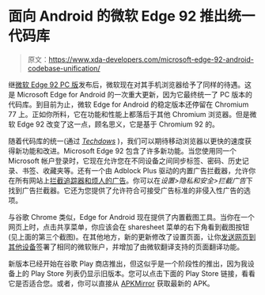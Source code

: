 # 面向 Android 的微软 Edge 92 推出统一代码库

> 原文：<https://www.xda-developers.com/microsoft-edge-92-android-codebase-unification/>

继[微软 Edge 92 PC 版](https://www.xda-developers.com/microsoft-edge-92-password-health-manager/)发布后，微软现在对其手机浏览器给予了同样的待遇。这是 Microsoft Edge for Android 的一次重大更新，因为它最终统一了 PC 版本的代码库。到目前为止，微软 Edge for Android 的稳定版本还停留在 Chromium 77 上。正如你所料，它在功能和性能上都落后于其他 Chromium 浏览器。但是微软 Edge 92 改变了这一点，顾名思义，它是基于 Chromium 92 的。

随着代码库的统一(通过 [*Techdows*](https://techdows.com/2021/07/microsoft-release-edge-92-stable-for-android.html?utm_source=feedburner&utm_medium=feed&utm_campaign=Feed%3A+Techdows+%28techdows%29) )，我们可以期待移动浏览器以更快的速度获得新功能和改进。Microsoft Edge 92 包含了许多新功能。当您使用同一个 Microsoft 帐户登录时，它现在允许您在不同设备之间同步标签、密码、历史记录、书签、收藏夹等。还有一个由 Adblock Plus 驱动的内置广告拦截器，允许你在所有网站上[拦截追踪器和烦人的广告](https://www.xda-developers.com/block-ads-on-android/)。你可以在*设置>隐私和安全>拦截广告*下找到广告拦截器。它还为您提供了允许符合可接受广告标准的非侵入性广告的选项。

与谷歌 Chrome 类似，Edge for Android 现在提供了内置截图工具。当你在一个网页上时，点击共享菜单，你应该会在 sharesheet 菜单的右下角看到截图按钮(见上面的第三个截图)。在其他地方，新的更新修改了设置页面，让你[发送网页到其他设备](https://www.xda-developers.com/microsoft-edge-tab-sharing-rolling-out/)签署了相同的微软账户，并增加了由微软翻译支持的页面翻译功能。

新版本已经开始在谷歌 Play 商店推出，但这似乎是一个阶段性的推出，因为我设备上的 Play Store 列表仍显示旧版本。您可以点击下面的 Play Store 链接，看看它是否适合您。或者，你可以直接从 [APKMirror](https://www.apkmirror.com/apk/microsoft-corporation/microsoft-edge/microsoft-edge-92-0-902-59-release/) 获取最新的 APK。